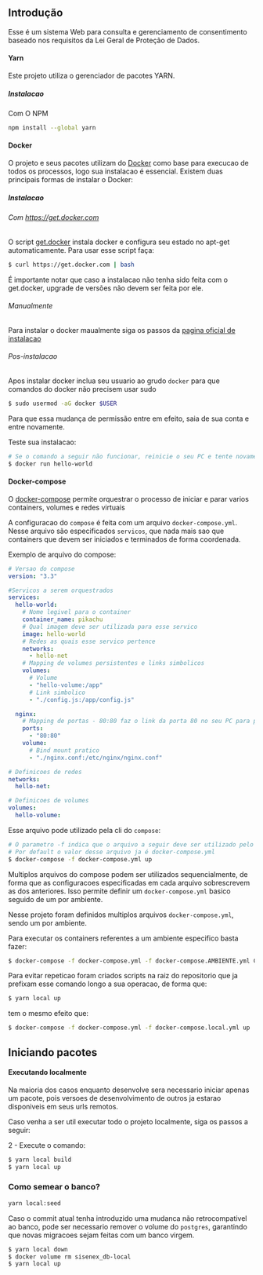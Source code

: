 ## Introdução

Esse é um sistema Web para consulta e gerenciamento de consentimento baseado nos requisitos da Lei Geral de Proteção de Dados. 

#### Yarn

Este projeto utiliza o gerenciador de pacotes YARN.
##### Instalacao

Com O NPM
```bash
npm install --global yarn
```

#### Docker

O projeto e seus pacotes utilizam do [Docker](https://www.docker.com/) como base para execucao de todos os processos, logo sua instalacao é essencial. Existem duas principais formas de instalar o Docker:

##### Instalacao

###### Com https://get.docker.com

O script [get.docker](https://get.docker.com) instala docker e configura seu estado no apt-get automaticamente. Para usar esse script faça:

```bash
$ curl https://get.docker.com | bash
```

É importante notar que caso a instalacao não tenha sido feita com o get.docker, upgrade de versões não devem ser feita por ele.

###### Manualmente

Para instalar o docker maualmente siga os passos da [pagina oficial de instalacao](https://docs.docker.com/install/linux/docker-ce/ubuntu/)

###### Pos-instalacao

Apos instalar docker inclua seu usuario ao grudo `docker` para que comandos do docker não precisem usar sudo

```bash
$ sudo usermod -aG docker $USER
```

Para que essa mudança de permissão entre em efeito, saia de sua conta e entre novamente.

Teste sua instalacao:

```bash
# Se o comando a seguir não funcionar, reinicie o seu PC e tente novamente. Se mesmo assim não funcionar, entre em contato com um manteiner do projeto
$ docker run hello-world
```

#### Docker-compose

O [docker-compose](https://docs.docker.com/compose/) permite orquestrar o processo de iniciar e parar varios containers, volumes e redes virtuais

A configuracao do `compose` é feita com um arquivo `docker-compose.yml`. Nesse arquivo são especificados `servicos`, que nada mais sao que containers que devem ser iniciados e terminados de forma coordenada.

Exemplo de arquivo do compose:

```yml
# Versao do compose
version: "3.3"

#Servicos a serem orquestrados
services:
  hello-world:
    # Nome legivel para o container
    container_name: pikachu
    # Qual imagem deve ser utilizada para esse servico
    image: hello-world
    # Redes as quais esse servico pertence
    networks:
      - hello-net
    # Mapping de volumes persistentes e links simbolicos
    volumes:
      # Volume
      - "hello-volume:/app"
      # Link simbolico
      - "./config.js:/app/config.js"

  nginx:
    # Mapping de portas - 80:80 faz o link da porta 80 no seu PC para porta 80 no container
    ports:
      - "80:80"
    volume:
      # Bind mount pratico
      - "./nginx.conf:/etc/nginx/nginx.conf"

# Definicoes de redes
networks:
  hello-net:

# Definicoes de volumes
volumes:
  hello-volume:
```

Esse arquivo pode utilizado pela cli do `compose`:

```bash
# O parametro -f indica que o arquivo a seguir deve ser utilizado pelo compose
# Por default o valor desse arquivo ja é docker-compose.yml
$ docker-compose -f docker-compose.yml up
```

Multiplos arquivos do compose podem ser utilizados sequencialmente, de forma que as configuracoes especificadas em cada arquivo sobrescrevem as dos anteriores. Isso permite definir um `docker-compose.yml` basico seguido de um por ambiente.

Nesse projeto foram definidos multiplos arquivos `docker-compose.yml`, sendo um por ambiente.

Para executar os containers referentes a um ambiente especifico basta fazer:

```bash
$ docker-compose -f docker-compose.yml -f docker-compose.AMBIENTE.yml COMANDO
```

Para evitar repeticao foram criados scripts na raiz do repositorio que ja prefixam esse comando longo a sua operacao, de forma que:

```bash
$ yarn local up
```

tem o mesmo efeito que:

```bash
$ docker-compose -f docker-compose.yml -f docker-compose.local.yml up
```



## Iniciando pacotes


#### Executando localmente

Na maioria dos casos enquanto desenvolve sera necessario iniciar apenas um pacote, pois versoes de desenvolvimento de outros ja estarao disponiveis em seus urls remotos.

Caso venha a ser util executar todo o projeto localmente, siga os passos a seguir:

2 - Execute o comando:

```bash
$ yarn local build
$ yarn local up
```

### Como semear o banco?

```bash
yarn local:seed
```

Caso o commit atual tenha introduzido uma mudanca não retrocompativel ao banco, pode ser necessario remover o volume do `postgres`, garantindo que novas migracoes sejam feitas com um banco virgem.

```bash
$ yarn local down
$ docker volume rm sisenex_db-local
$ yarn local up
```
